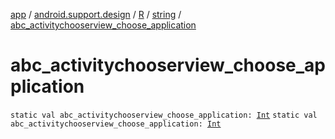 [app](../../../index.md) / [android.support.design](../../index.md) / [R](../index.md) / [string](index.md) / [abc_activitychooserview_choose_application](.)

# abc_activitychooserview_choose_application

`static val abc_activitychooserview_choose_application: `[`Int`](https://kotlinlang.org/api/latest/jvm/stdlib/kotlin/-int/index.html)
`static val abc_activitychooserview_choose_application: `[`Int`](https://kotlinlang.org/api/latest/jvm/stdlib/kotlin/-int/index.html)
